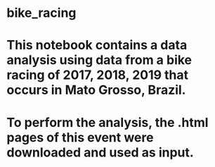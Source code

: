 # bike_racing

# This notebook contains a data analysis using data from a bike racing of 2017, 2018, 2019 that occurs in Mato Grosso, Brazil.

# To perform the analysis, the .html pages of this event were downloaded and used as input.
